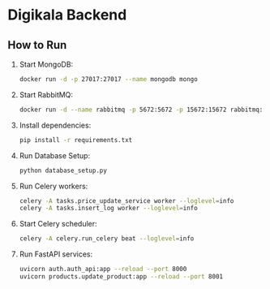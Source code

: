 # Digikala Backend

## How to Run
1. Start MongoDB:
   ```bash
   docker run -d -p 27017:27017 --name mongodb mongo
   ```

2. Start RabbitMQ:
   ```bash
   docker run -d --name rabbitmq -p 5672:5672 -p 15672:15672 rabbitmq:management
   ```

3. Install dependencies:
   ```bash
   pip install -r requirements.txt
   ```

4. Run Database Setup:
   ```bash
   python database_setup.py
   ```

5. Run Celery workers:
   ```bash
   celery -A tasks.price_update_service worker --loglevel=info
   celery -A tasks.insert_log worker --loglevel=info
   ```

6. Start Celery scheduler:
   ```bash
   celery -A celery.run_celery beat --loglevel=info
   ```

7. Run FastAPI services:
   ```bash
   uvicorn auth.auth_api:app --reload --port 8000
   uvicorn products.update_product:app --reload --port 8001
   ```
